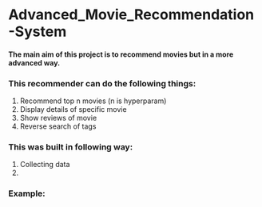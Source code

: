 # Advanced_Movie_Recommendation-System

#### The main aim of this project is to recommend movies but in a more advanced way.

### This recommender can do the following things:
1) Recommend top n movies (n is hyperparam)
2) Display details of specific movie 
3) Show reviews of movie
4) Reverse search of tags

### This was built in following way:
1) Collecting data
2)

### Example:
